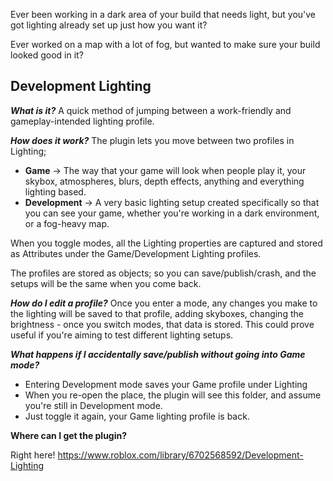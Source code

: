 Ever been working in a dark area of your build that needs light, but you've got lighting already set up just how you want it?

Ever worked on a map with a lot of fog, but wanted to make sure your build looked good in it?

Development Lighting
-

***What is it?***
A quick method of jumping between a work-friendly and gameplay-intended lighting profile.

***How does it work?***
The plugin lets you move between two profiles in Lighting;
- **Game** -> The way that your game will look when people play it, your skybox, atmospheres, blurs, depth effects, anything and everything lighting based.
- **Development** -> A very basic lighting setup created specifically so that you can see your game, whether you're working in a dark environment, or a fog-heavy map.

When you toggle modes, all the Lighting properties are captured and stored as Attributes under the Game/Development Lighting profiles. 

The profiles are stored as objects; so you can save/publish/crash, and the setups will be the same when you come back.

***How do I edit a profile?***
Once you enter a mode, any changes you make to the lighting will be saved to that profile, adding skyboxes, changing the brightness - once you switch modes, that data is stored. This could prove useful if you're aiming to test different lighting setups.

***What happens if I accidentally save/publish without going into Game mode?***
- Entering Development mode saves your Game profile under Lighting
- When you re-open the place, the plugin will see this folder, and assume you're still in Development mode.
- Just toggle it again, your Game lighting profile is back.

**Where can I get the plugin?**

Right here!
https://www.roblox.com/library/6702568592/Development-Lighting
